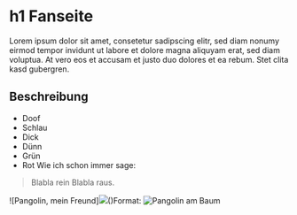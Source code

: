 # h1 Fanseite
Lorem ipsum dolor sit amet, consetetur sadipscing elitr, sed diam nonumy eirmod tempor invidunt ut labore et dolore magna aliquyam erat, sed diam voluptua. At vero eos et accusam et justo duo dolores et ea rebum. Stet clita kasd gubergren.
## Beschreibung
* Doof
* Schlau
* Dick
* Dünn
* Grün
* Rot
Wie ich schon immer sage:
> Blabla rein
> Blabla raus.

![Pangolin, mein Freund]<img src="https://de.wikipedia.org/wiki/Schuppentiere#/media/Datei:Pangolin_borneo.jpg"/>()Format: ![Pangolin am Baum](https://de.wikipedia.org/wiki/Schuppentiere#/media/Datei:Pangolin_borneo.jpg)
